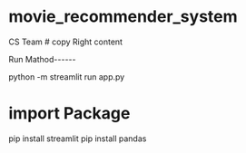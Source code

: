 # movie_recommender_system

CS Team # copy Right content 

Run Mathod------

python -m streamlit run app.py


# import Package

pip install streamlit
pip install pandas